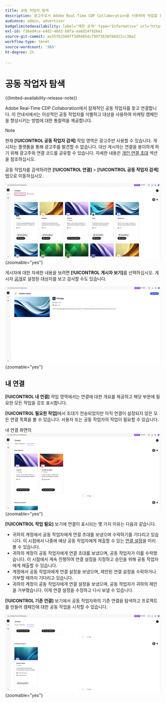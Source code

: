 ```yaml
---
title: 공동 작업자 탐색
description: 광고주로서 Adobe Real-Time CDP Collaboration을 사용하여 작업할 잠재적 공동 작업자를 발굴하는 방법을 알아봅니다
audience: admin, advertiser
badgelimitedavailability: label="제한 공개" type="Informative" url="https://helpx.adobe.com/kr/legal/product-descriptions/real-time-customer-data-platform-collaboration.html newtab=true"
exl-id: f38ed4ce-e4d2-46d3-b8fa-aa8d14f926e1
source-git-commit: ae35f62580ff3d0485dcf99f3638f68d21cc38a2
workflow-type: tm+mt
source-wordcount: '363'
ht-degree: 2%

---
```


# 공동 작업자 탐색

{{limited-availability-release-note}}

Adobe Real-Time CDP Collaboration에서 잠재적인 공동 작업자를 찾고 연결합니다. 이 안내서에서는 이상적인 공동 작업자를 식별하고 대상을 사용하여 마케팅 캠페인을 향상시키는 방법에 대한 통찰력을 제공합니다.

>[!NOTE]
>
>현재 **[!UICONTROL 공동 작업자 검색]** 작업 영역은 광고주만 사용할 수 있습니다. 게시자는 플랫폼을 통해 광고주를 발견할 수 없습니다. 대신 게시자는 연결을 용이하게 하기 위해 광고주와 연결 코드를 공유할 수 있습니다. 자세한 내용은 [개인 연결 초대](./establishing-connections.md#private-connection-invite) 섹션을 참조하십시오.

공동 작업자를 검색하려면 **[!UICONTROL 연결]** > **[!UICONTROL 공동 작업자 검색]** 탭으로 이동하십시오.

![[!UICONTROL Connect] 작업 영역에서 [!UICONTROL 공동 작업자 검색] 대시보드](/help/assets/connect/discover-collaborators/discover-collaborators.png){zoomable="yes"}

게시자에 대한 자세한 내용을 보려면 **[!UICONTROL 게시자 보기]**&#x200B;를 선택하십시오. 게시자 [공개](/help/guide/setup/onboard-audiences.md#metadata-visibility)로 설정된 대상자를 보고 검사할 수도 있습니다.

![개별 게시자의 세부 정보](/help/assets/connect/discover-collaborators/view-publisher-profile.png){zoomable="yes"}

## 내 연결

**[!UICONTROL 내 연결]** 작업 영역에서는 연결에 대한 개요를 제공하고 해당 부분에 필요한 모든 작업을 강조 표시합니다.

**[!UICONTROL 필요한 작업]**&#x200B;에서 초대가 전송되었지만 아직 연결이 설정되지 않은 모든 연결 목록을 볼 수 있습니다. 사용자 또는 공동 작업자의 작업이 필요할 수 있습니다.

내 연결 화면의 ![작업 필요 보기](/help/assets/connect/discover-collaborators/action-required-view.png){zoomable="yes"}

**[!UICONTROL 작업 필요]** 보기에 연결이 표시되는 몇 가지 이유는 다음과 같습니다.

* 귀하의 계정에서 공동 작업자에게 연결 초대를 보냈으며 수락하기를 기다리고 있습니다. 이 시점에서 나중에 예상 공동 작업자에게 제출할 수 있는 [연결 설정](/help/guide/glossary.md#connection-settings)을 미리 볼 수 있습니다.
* 귀하의 계정이 공동 작업자에게 연결 초대를 보냈으며, 공동 작업자가 이를 수락했습니다. 이 시점에서 계속 진행하여 연결 설정을 지정하고 승인을 위해 공동 작업자에게 제출할 수 있습니다.
* 계정에서 공동 작업자에게 연결 설정을 보냈으며, 제안된 연결 설정을 수락하거나 거부할 때까지 기다리고 있습니다.
* 귀하의 계정이 공동 작업자에게 연결 설정을 보냈으며, 공동 작업자가 귀하의 제안을 거부했습니다. 이제 연결 설정을 수정하고 다시 보낼 수 있습니다.

**[!UICONTROL 기존 연결]** 보기에서 공동 작업자와의 기존 연결을 탐색하고 프로젝트를 만들어 캠페인에 대한 공동 작업을 시작할 수 있습니다.

![내 연결 화면의 기존 연결 보기](/help/assets/connect/discover-collaborators/existing-connections-view.png){zoomable="yes"}
